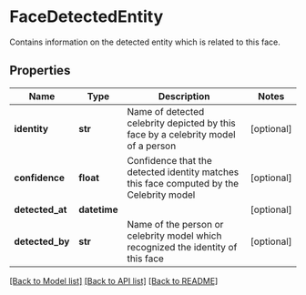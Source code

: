 # FaceDetectedEntity

Contains information on the detected entity which is related to this face.
## Properties
Name | Type | Description | Notes
------------ | ------------- | ------------- | -------------
**identity** | **str** | Name of detected celebrity depicted by this face by a celebrity model of a person | [optional] 
**confidence** | **float** | Confidence that the detected identity matches this face computed by the Celebrity model | [optional] 
**detected_at** | **datetime** |  | [optional] 
**detected_by** | **str** | Name of the person or celebrity model which recognized the identity of this face | [optional] 

[[Back to Model list]](../README.md#documentation-for-models) [[Back to API list]](../README.md#documentation-for-api-endpoints) [[Back to README]](../README.md)



